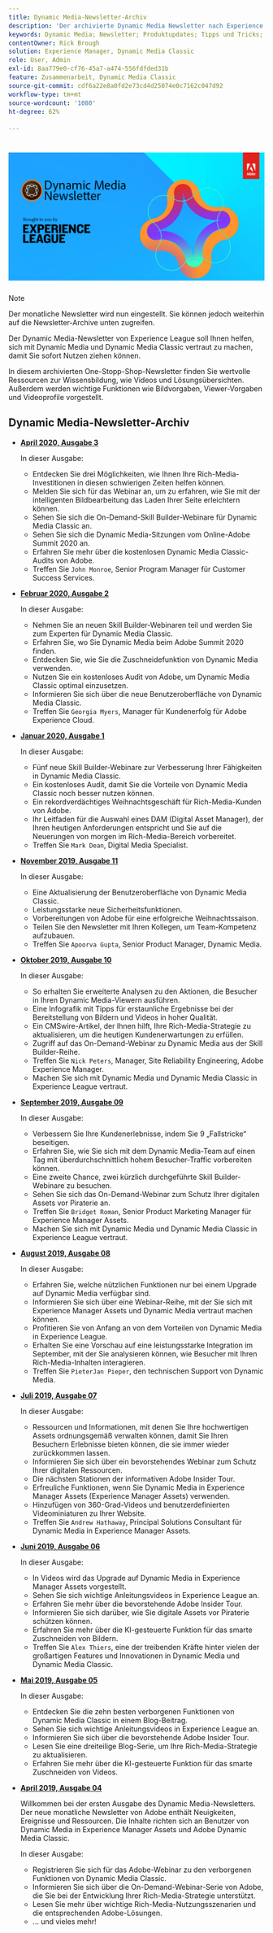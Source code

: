 ```yaml
---
title: Dynamic Media-Newsletter-Archiv
description: 'Der archivierte Dynamic Media Newsletter nach Experience League war ein monatlicher Newsletter. Es wurde entwickelt, um Ihnen dabei zu helfen, sich mit Dynamic Media und Dynamic Media Classic vertraut zu machen, damit Sie sofort Nutzen ziehen können. Die archivierten Newsletter enthalten wertvolle Ressourcen zur Wissensbildung, die in diesem inzwischen ausgesetzten One-Stopp-Shop-Newsletter verfügbar waren. Archivierte Newsletter enthalten Anleitungsvideos und Lösungsübersichten. Außerdem werden wichtige Funktionen wie Bildvorgaben, Viewer-Vorgaben und Videoprofile vorgestellt. '
keywords: Dynamic Media; Newsletter; Produktupdates; Tipps und Tricks; Ereignisse; Kundenerfolg; Blog; Blogs; Bilder; Videos; Funktionen; Funktionen
contentOwner: Rick Brough
solution: Experience Manager, Dynamic Media Classic
role: User, Admin
exl-id: 8aa779e0-cf76-45a7-a474-556fdfded31b
feature: Zusammenarbeit, Dynamic Media Classic
source-git-commit: cdf6a22e8a0fd2e73cd4d25074e0c7162c047d92
workflow-type: tm+mt
source-wordcount: '1080'
ht-degree: 62%

---
```


# ![Logo des Dynamic Media Newsletters](/help/assets/assets/dynamic-media-newsletter-logo.png)

>[!NOTE]
>
>Der monatliche Newsletter wird nun eingestellt. Sie können jedoch weiterhin auf die Newsletter-Archive unten zugreifen.

Der Dynamic Media-Newsletter von Experience League soll Ihnen helfen, sich mit Dynamic Media und Dynamic Media Classic vertraut zu machen, damit Sie sofort Nutzen ziehen können.

In diesem archivierten One-Stopp-Shop-Newsletter finden Sie wertvolle Ressourcen zur Wissensbildung, wie Videos und Lösungsübersichten. Außerdem werden wichtige Funktionen wie Bildvorgaben, Viewer-Vorgaben und Videoprofile vorgestellt.

<!-- ## Get inspired - Stay informed

[Sign up](https://www.adobe.com/subscription/dynamic-media-newsletter.html) to receive the Dynamic Media Newsletter on a monthly basis in your inbox. -->

## Dynamic Media-Newsletter-Archiv

<!-- * **[May 2020, Issue 4](https://expleague.azureedge.net/assets/aem/Experience-Insider-vol.31.html)**

    In this issue:

    * What business continuity means in uncertain times.
    * Key takeaways from the first all-digital Adobe Summit.
    * Must-watch Experience Manager breakout sessions.
    * Summit customer spotlight: Under Armour.
    * Never miss an Experience Insider webinar.
    * Public sector spotlight: The urgent need for digital enrollment.
    * Look what’s new in Experience Manager Innovation.
    * Build your Experience Manager skills *live* with the Adobe pros.
    * Connect with the Adobe Experience Manager Community.
    * Fast-track your Adobe expertise with Adobe Experience League. -->

* **[April 2020, Ausgabe 3](https://experienceleague.adobe.com/tools/dynamic-media-demo/newsletter/Dynamic_Media_Newsletter_04_2020_April.html)**

   In dieser Ausgabe:

   * Entdecken Sie drei Möglichkeiten, wie Ihnen Ihre Rich-Media-Investitionen in diesen schwierigen Zeiten helfen können.
   * Melden Sie sich für das Webinar an, um zu erfahren, wie Sie mit der intelligenten Bildbearbeitung das Laden Ihrer Seite erleichtern können.
   * Sehen Sie sich die On-Demand-Skill Builder-Webinare für Dynamic Media Classic an.
   * Sehen Sie sich die Dynamic Media-Sitzungen vom Online-Adobe Summit 2020 an.
   * Erfahren Sie mehr über die kostenlosen Dynamic Media Classic-Audits von Adobe.
   * Treffen Sie `John Monroe`, Senior Program Manager für Customer Success Services.

* **[Februar 2020, Ausgabe 2](https://experienceleague.adobe.com/tools/dynamic-media-demo/newsletter/Dynamic_Media_Newsletter_02_2020_Feb.html)**

   In dieser Ausgabe:

   * Nehmen Sie an neuen Skill Builder-Webinaren teil und werden Sie zum Experten für Dynamic Media Classic.
   * Erfahren Sie, wo Sie Dynamic Media beim Adobe Summit 2020 finden.
   * Entdecken Sie, wie Sie die Zuschneidefunktion von Dynamic Media verwenden.
   * Nutzen Sie ein kostenloses Audit von Adobe, um Dynamic Media Classic optimal einzusetzen.
   * Informieren Sie sich über die neue Benutzeroberfläche von Dynamic Media Classic.
   * Treffen Sie `Georgia Myers`, Manager für Kundenerfolg für Adobe Experience Cloud.

* **[Januar 2020, Ausgabe 1](https://experienceleague.adobe.com/tools/dynamic-media-demo/newsletter/Dynamic_Media_Newsletter_01_2020_Jan.html)**

   In dieser Ausgabe:

   * Fünf neue Skill Builder-Webinare zur Verbesserung Ihrer Fähigkeiten in Dynamic Media Classic.
   * Ein kostenloses Audit, damit Sie die Vorteile von Dynamic Media Classic noch besser nutzen können.
   * Ein rekordverdächtiges Weihnachtsgeschäft für Rich-Media-Kunden von Adobe.
   * Ihr Leitfaden für die Auswahl eines DAM (Digital Asset Manager), der Ihren heutigen Anforderungen entspricht und Sie auf die Neuerungen von morgen im Rich-Media-Bereich vorbereitet.
   * Treffen Sie `Mark Dean`, Digital Media Specialist.

* **[November 2019, Ausgabe 11](https://experienceleague.adobe.com/tools/dynamic-media-demo/newsletter/Dynamic_Media_Newsletter_11_2019_Nov.html)**

   In dieser Ausgabe:

   * Eine Aktualisierung der Benutzeroberfläche von Dynamic Media Classic.
   * Leistungsstarke neue Sicherheitsfunktionen.
   * Vorbereitungen von Adobe für eine erfolgreiche Weihnachtssaison.
   * Teilen Sie den Newsletter mit Ihren Kollegen, um Team-Kompetenz aufzubauen.
   * Treffen Sie `Apoorva Gupta`, Senior Product Manager, Dynamic Media.

* **[Oktober 2019, Ausgabe 10](https://experienceleague.adobe.com/tools/dynamic-media-demo/newsletter/Dynamic_Media_Newsletter_10_2019_Oct.html)**

   In dieser Ausgabe:

   * So erhalten Sie erweiterte Analysen zu den Aktionen, die Besucher in Ihren Dynamic Media-Viewern ausführen.
   * Eine Infografik mit Tipps für erstaunliche Ergebnisse bei der Bereitstellung von Bildern und Videos in hoher Qualität.
   * Ein CMSwire-Artikel, der Ihnen hilft, Ihre Rich-Media-Strategie zu aktualisieren, um die heutigen Kundenerwartungen zu erfüllen.
   * Zugriff auf das On-Demand-Webinar zu Dynamic Media aus der Skill Builder-Reihe.
   * Treffen Sie `Nick Peters`, Manager, Site Reliability Engineering, Adobe Experience Manager.
   * Machen Sie sich mit Dynamic Media und Dynamic Media Classic in Experience League vertraut.

* **[September 2019, Ausgabe 09](https://experienceleague.adobe.com/tools/dynamic-media-demo/newsletter/Dynamic_Media_Newsletter_09_2019_Sept.html)**

   In dieser Ausgabe:

   * Verbessern Sie Ihre Kundenerlebnisse, indem Sie 9 „Fallstricke“ beseitigen.
   * Erfahren Sie, wie Sie sich mit dem Dynamic Media-Team auf einen Tag mit überdurchschnittlich hohem Besucher-Traffic vorbereiten können.
   * Eine zweite Chance, zwei kürzlich durchgeführte Skill Builder-Webinare zu besuchen.
   * Sehen Sie sich das On-Demand-Webinar zum Schutz Ihrer digitalen Assets vor Piraterie an.
   * Treffen Sie `Bridget Roman`, Senior Product Marketing Manager für Experience Manager Assets.
   * Machen Sie sich mit Dynamic Media und Dynamic Media Classic in Experience League vertraut.

* **[August 2019, Ausgabe 08](https://experienceleague.adobe.com/tools/dynamic-media-demo/newsletter/Dynamic_Media_Newsletter_08_2019_Aug.html)**

   In dieser Ausgabe:

   * Erfahren Sie, welche nützlichen Funktionen nur bei einem Upgrade auf Dynamic Media verfügbar sind.
   * Informieren Sie sich über eine Webinar-Reihe, mit der Sie sich mit Experience Manager Assets und Dynamic Media vertraut machen können.
   * Profitieren Sie von Anfang an von dem Vorteilen von Dynamic Media in Experience League.
   * Erhalten Sie eine Vorschau auf eine leistungsstarke Integration im September, mit der Sie analysieren können, wie Besucher mit Ihren Rich-Media-Inhalten interagieren.
   * Treffen Sie `PieterJan Pieper`, den technischen Support von Dynamic Media.

* **[Juli 2019, Ausgabe 07](https://experienceleague.adobe.com/tools/dynamic-media-demo/newsletter/Dynamic_Media_Newsletter_07_2019_July.html)**

   In dieser Ausgabe:

   * Ressourcen und Informationen, mit denen Sie Ihre hochwertigen Assets ordnungsgemäß verwalten können, damit Sie Ihren Besuchern Erlebnisse bieten können, die sie immer wieder zurückkommen lassen.
   * Informieren Sie sich über ein bevorstehendes Webinar zum Schutz Ihrer digitalen Ressourcen.
   * Die nächsten Stationen der informativen Adobe Insider Tour.
   * Erfreuliche Funktionen, wenn Sie Dynamic Media in Experience Manager Assets (Experience Manager Assets) verwenden.
   * Hinzufügen von 360-Grad-Videos und benutzerdefinierten Videominiaturen zu Ihrer Website.
   * Treffen Sie `Andrew Hathaway`, Principal Solutions Consultant für Dynamic Media in Experience Manager Assets.

* **[Juni 2019, Ausgabe 06](https://experienceleague.adobe.com/tools/dynamic-media-demo/newsletter/Dynamic_Media_Newsletter_06_2019_June.html)**

   In dieser Ausgabe:

   * In Videos wird das Upgrade auf Dynamic Media in Experience Manager Assets vorgestellt.
   * Sehen Sie sich wichtige Anleitungsvideos in Experience League an.
   * Erfahren Sie mehr über die bevorstehende Adobe Insider Tour.
   * Informieren Sie sich darüber, wie Sie digitale Assets vor Piraterie schützen können.
   * Erfahren Sie mehr über die KI-gesteuerte Funktion für das smarte Zuschneiden von Bildern.
   * Treffen Sie `Alex Thiers`, eine der treibenden Kräfte hinter vielen der großartigen Features und Innovationen in Dynamic Media und Dynamic Media Classic.

* **[Mai 2019, Ausgabe 05](https://experienceleague.adobe.com/tools/dynamic-media-demo/newsletter/Dynamic_Media_Newsletter_05_2019_May.html)**

   In dieser Ausgabe:

   * Entdecken Sie die zehn besten verborgenen Funktionen von Dynamic Media Classic in einem Blog-Beitrag.
   * Sehen Sie sich wichtige Anleitungsvideos in Experience League an.
   * Informieren Sie sich über die bevorstehende Adobe Insider Tour.
   * Lesen Sie eine dreiteilige Blog-Serie, um Ihre Rich-Media-Strategie zu aktualisieren.
   * Erfahren Sie mehr über die KI-gesteuerte Funktion für das smarte Zuschneiden von Videos.

* **[April 2019, Ausgabe 04](https://experienceleague.adobe.com/tools/dynamic-media-demo/newsletter/Dynamic_Media_Newsletter_04_2019_April.html)**

   Willkommen bei der ersten Ausgabe des Dynamic Media-Newsletters. Der neue monatliche Newsletter von Adobe enthält Neuigkeiten, Ereignisse und Ressourcen. Die Inhalte richten sich an Benutzer von Dynamic Media in Experience Manager Assets und Adobe Dynamic Media Classic.

   In dieser Ausgabe:

   * Registrieren Sie sich für das Adobe-Webinar zu den verborgenen Funktionen von Dynamic Media Classic.
   * Informieren Sie sich über die On-Demand-Webinar-Serie von Adobe, die Sie bei der Entwicklung Ihrer Rich-Media-Strategie unterstützt.
   * Lesen Sie mehr über wichtige Rich-Media-Nutzungsszenarien und die entsprechenden Adobe-Lösungen.
   * ... und vieles mehr!

